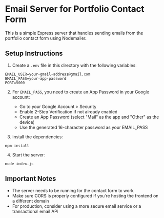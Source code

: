 # Email Server for Portfolio Contact Form

This is a simple Express server that handles sending emails from the portfolio contact form using Nodemailer.

## Setup Instructions

1. Create a `.env` file in this directory with the following variables:

```
EMAIL_USER=your-gmail-address@gmail.com
EMAIL_PASS=your-app-password
PORT=5000
```

2. For `EMAIL_PASS`, you need to create an App Password in your Google account:

   - Go to your Google Account > Security
   - Enable 2-Step Verification if not already enabled
   - Create an App Password (select "Mail" as the app and "Other" as the device)
   - Use the generated 16-character password as your EMAIL_PASS

3. Install the dependencies:

```
npm install
```

4. Start the server:

```
node index.js
```

## Important Notes

- The server needs to be running for the contact form to work
- Make sure CORS is properly configured if you're hosting the frontend on a different domain
- For production, consider using a more secure email service or a transactional email API
